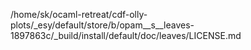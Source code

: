 /home/sk/ocaml-retreat/cdf-olly-plots/_esy/default/store/b/opam__s__leaves-1897863c/_build/install/default/doc/leaves/LICENSE.md